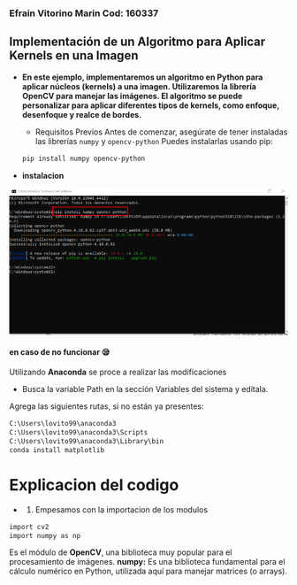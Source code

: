 ### Efrain Vitorino Marin Cod: **160337**
## Implementación de un Algoritmo para Aplicar Kernels en una Imagen

- **En este ejemplo, implementaremos un algoritmo en Python para aplicar núcleos (kernels) a una imagen. Utilizaremos la librería OpenCV para manejar las imágenes. El algoritmo se puede personalizar para aplicar diferentes tipos de kernels, como enfoque, desenfoque y realce de bordes.**
  - Requisitos Previos
  Antes de comenzar, asegúrate de tener instaladas las librerías ``numpy`` y ``opencv-python`` Puedes instalarlas usando pip:

  ```bash
  pip install numpy opencv-python
  ```
- **instalacion**

 ![instalacion de opencv](instalacion.png)
 #### en caso de no funcionar 😪
 Utilizando **Anaconda**  se proce a realizar las modificaciones 
 - Busca la variable Path en la sección Variables del sistema y edítala.

Agrega las siguientes rutas, si no están ya presentes:
```
C:\Users\lovito99\anaconda3
C:\Users\lovito99\anaconda3\Scripts
C:\Users\lovito99\anaconda3\Library\bin
conda install matplotlib
```
# Explicacion del codigo
- 1. Empesamos con la importacion de los modulos 
 ```
 import cv2
import numpy as np
```
Es el módulo de **OpenCV**, una biblioteca muy popular para el procesamiento de imágenes.
    **numpy:** 
     Es una biblioteca fundamental para el cálculo numérico en Python, utilizada aquí para manejar matrices (o arrays).